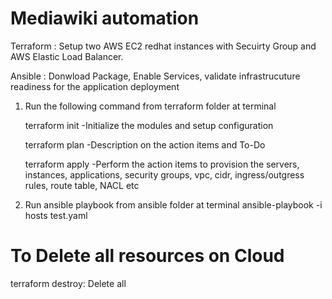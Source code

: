 # Mediawiki automation

Terraform : Setup two AWS EC2 redhat instances with Secuirty Group and AWS Elastic Load Balancer.

Ansible : Donwload Package, Enable Services, validate infrastrucuture readiness for the  application deployment

1) Run the following command from terraform folder at terminal

   terraform init   -Initialize the modules and setup configuration

   terraform plan   -Description on the action items and To-Do 

   terraform apply  -Perform the action items to provision the servers, instances, applications, security groups, vpc, cidr, ingress/outgress rules, route table, NACL etc


2) Run ansible playbook from ansible folder at terminal
   ansible-playbook -i hosts test.yaml 


# To Delete all resources on Cloud 
   terraform destroy: Delete all


